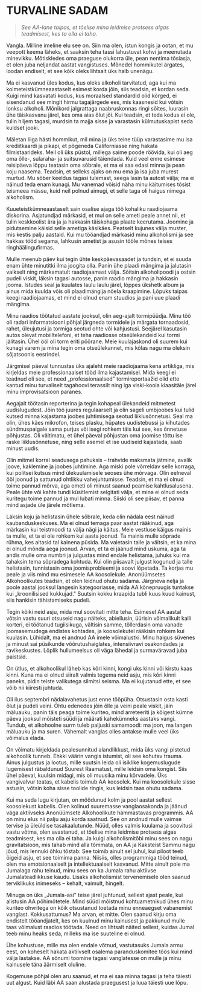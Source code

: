 # TURVALINE SADAM

> *See AA-lane taipas, et tõelise mina leidmise protsess algas teadmisest, kes ta olla ei taha.*

Vangla. Milline imeline elu see on. Siin ma olen, istun kongis ja ootan, et mu veepott keema läheks, et saaksin teha tassi lahustuvat kohvi ja meenutada minevikku. Mõtiskledes oma praeguse olukorra üle, pean nentima tõsiasja, et olen juba neljandat aastat vangistuses. Mõnedel hommikutel ärgates, loodan endiselt, et see kõik oleks lihtsalt üks halb unenägu.

Ma ei kasvanud üles kodus, kus oleks alkoholi tarvitatud, aga kui ma kolmeteistkümneaastaselt esimest korda jõin, siis teadsin, et kordan seda. Kuigi mind kasvatati kodus, kus moraalsed standardid olid kõrged, ei sisendanud see mingit hirmu tagajärgede ees, mis kaasnesid kui võtsin lonksu alkoholi. Mõnikord jalgrattaga naabruskonnas ringi sõites, luurasin ühe täiskasvanu järel, kes oma aias õlut jõi. Kui teadsin, et teda kodus ei ole, tulin hiljem tagasi, murdsin ta majja sisse ja varastasin külmutuskapist seda kuldset jooki.

Mäletan liiga hästi hommikut, mil mina ja üks teine tüüp varastasime mu isa krediitkaardi ja pikapi, et põgeneda Californiasse ning hakata filmistaarideks. Meil oli üks püstol, millega saime poode röövida, kui oli aeg oma õlle-, sularaha- ja suitsuvarusid täiendada. Kuid veel enne esimese reisipäeva lõppu teatasin oma sõbrale, et ma ei saa edasi minna ja pean koju naasema. Teadsin, et selleks ajaks on mu ema ja isa juba murest murtud. Mu sõber keeldus tagasi tulemast, seega lasin ta autost välja; ma ei näinud teda enam kunagi. Mu vanemad võisid näha minu käitumises tõsist teismeea mässu, kuid neil polnud aimugi, et selle taga oli haigus nimega alkoholism.

Kuueteistkümneaastaselt sain osalise ajaga töö kohaliku raadiojaama diskorina. Asjatundjad märkasid, et mul on selle ameti peale annet nii, et tulin keskkoolist ära ja ja hakkasin täiskohaga plaate keerutama. Joomine ja pidutsemine käisid selle ametiga käsikäes. Peatselt kujunes välja muster, mis kestis palju aastaid. Kui mu tööandjad märkasid minu alkoholismi ja see hakkas tööd segama, lahkusin ametist ja asusin tööle mõnes teises ringhäälingufirmas.

Mulle meenub päev kui tegin ühte keskpäevasaadet ja tundsin, et ei suuda enam ühte minutitki ilma joogita olla. Panin ühe plaadi mängima ja jalutasin vaikselt ning märkamatult raadiojaamast välja. Sõitsin alkoholipoodi ja ostsin pudeli viskit, läksin tagasi autosse, panin raadio mängima ja hakkasin jooma. Istudes seal ja kuulates laulu laulu järel, lõppes ükshetk album ja ainus mida kuulda võis oli plaadimängija nõela kraapimine. Lõpuks taipas keegi raadiojaamas, et mind ei olnud enam stuudios ja pani uue plaadi mängima.

Minu raadios töötatud aastate jooksul, olin aeg-ajalt tormipüüdja. Minu töö oli radari informatsiooni põhjal järgneda tormidele ja märgata tornaadosid, rahet, üleujutusi ja tormiga seotud ohte või kahjustusi. Seejärel kasutasin autos olevat mobiiltelefoni, et teha raadiosse otseülekandeid kui tormi jälitasin. Ühel ööl oli torm eriti pöörane. Meie kuulajaskond oli suurem kui kunagi varem ja mina tegin oma otseülekannet, mis kõlas nagu ma oleksin sõjatsoonis eesrindel.

Järgmisel päeval tunnustas üks ajaleht meie raadiojaama kena artikliga, mis kirjeldas meie professionaalset tööd ilma kajastamisel. Mida keegi ei teadnud oli see, et need „professionaalsed" tormireportaažid olid ette kantud minu turvaliselt tagahoovi terassilt ning iga viski-koola klaasitäie järel minu improvisatsioon paranes.

Aegajalt töötasin reporterina ja tegin kohapeal ülekandeid mitmetest uudislugudest. Jõin töö juures regulaarselt ja olin sageli umbjoobes kui tulid kutsed minna kajastama joobes juhtimisega seotud liiklusõnnetusi. Seal ma olin, ühes käes mikrofon, teises plasku, hüpates uudistebussi ja kihutades sündmuspaigale sama purjus või isegi rohkem täis kui see, kes õnnetuse põhjustas. Oli vältimatu, et ühel päeval põhjustan oma joomise tõttu ise raske liiklusõnnetuse, ning selle asemel et ise uudiseid kajastada, saab minust uudis.

Olin mitmel korral seadusega pahuksis – trahvide maksmata jätmine, avalik joove, kaklemine ja joobes juhtimine. Aga miski pole võrreldav selle korraga, kui politsei kutsus mind ülekuulamisele seoses ühe mõrvaga. Olin eelneval ööl joonud ja sattunud ohtlikku vahejuhtumisse. Teadsin, et ma ei olnud toime pannud mõrva, aga ometi oli minust saanud peamise kahtlusalusena. Peale ühte või kahte tundi küsitlemist selgitati välja, et mina ei olnud seda kuritegu toime pannud ja mul lubati minna. Siiski oli see piisav, et panna mind asjade üle järele mõtlema.

Läksin koju ja helistasin ühele sõbrale, keda olin nädala eest näinud kaubanduskeskuses. Ma ei olnud temaga paar aastat rääkinud, aga märkasin kui teistmoodi ta välja nägi ja käitus. Meie vestluse käigus mainis ta mulle, et ta ei ole rohkem kui aasta joonud. Ta mainis mulle sõprade rühma, kes aitasid tal kainena püsida. Ma valetasin talle ja väitsin, et ka mina ei olnud mõnda aega joonud. Arvan, et ta ei jäänud mind uskuma, aga ta andis mulle oma numbri ja julgustas mind endale helistama, juhuks kui ma tahaksin tema sõpradega kohtuda. Kui olin piisavalt julgust kogunud ja talle helistasin, tunnistasin oma joomisprobleemi ja soovi lõpetada. Ta korjas mu peale ja viis mind mu esimesele AA koosolekule. Anonüümsetes Alkohoolikutes teadsin, et olen leidnud ohutu sadama. Järgneva nelja ja poole aastal jooksul langesin kategooriasse, mida AA kõnepruugis tuntakse kui „kroonilisised kukkujad." Suutsin kokku kraapida tubli kuus kuud kainust, siis hankisin tähistamiseks pudeli.

Tegin kõiki neid asju, mida mul soovitati mitte teha. Esimesel AA aastal võtsin vastu suuri otsuseid nagu näiteks, abiellusin, üürisin võimalikult kalli korteri, ei töötanud tugiisikuga, vältisin samme, töllerdasin oma vanade joomasemudega endistes kohtades, ja koosolekutel rääkisin rohkem kui kuulasin. Lühidalt, ma ei andnud AA imele võimalustki. Minu haigus süvenes ja minust sai püsikunde võõrutushaiglates, intensiivravi osakondades ja ravikeskustes. Lõplik hullumeelsus oli väga lähedal ja surmaväravad juba paistsid.

On ütlus, et alkohoolikul läheb kas kõri kinni, kongi uks kinni või kirstu kaas kinni. Kuna ma ei olnud siiralt valmis tegema neid asju, mis kõri kinni paneks, pidin teiste valikutega silmitsi seisma. Ma ei kujutanud ette, et see võib nii kiiresti juhtuda.

Oli ilus septembri nädalavahetus just enne tööpüha. Otsustasin osta kasti õlut ja pudeli veini. Õhtu edenedes jõin õlle ja veini peale viskit, jäin mäluauku, panin täis peaga toime kuriteo, mind arreteeriti ja kõigest kümne päeva jooksul mõisteti süüdi ja määrati kahekümneks aastaks vangi. Tundub, et alkohoolne surm tuleb paljuski samamoodi: ma joon, ma langen mäluauku ja ma suren. Vähemalt vanglas olles antakse mulle veel üks võimalus elada.

On võimatu kirjeldada pealesunnitud alandlikkust, mida üks vangi pistetud alkohoolik tunneb. Ehkki väärin vangis istumist, oli see kohutav trauma. Ainus julgustus ja lootus, mille suutsin leida oli isiklike kogemuslugude lugemisest räbaldunud Suurest Raamatust, mille leidsin oma kongist. Siis ühel päeval, kuulsin midagi, mis oli muusika minu kõrvadele. Üks vangivalvur teatas, et kabelis toimub AA koosolek. Kui ma koosolekule sisse astusin, võtsin koha sisse toolide ringis, kus leidsin taas ohutu sadama.

Kui ma seda lugu kirjutan, on möödunud kolm ja pool aastat sellest koosolekust kabelis. Olen kolinud suuremasse vanglaosakonda ja jäänud väga aktiivseks Anonüümsete Alkohoolikute hämmastavas programmis. AA on minu elus nii palju asju korda saatnud. See on andnud mulle vaimse tervise ja üleüldise tasakaalutunde. Nüüd, olles valmis kuulama ja soovitusi vastu võtma, olen avastanud, et tõelise mina leidmise protsess algas teadmisest, kes ma olla ei taha. Ja kuigi alkoholismitõbi minu sees on nagu gravitatsioon, mis tahab mind alla tõmmata, on AA ja Kaksteist Sammu nagu jõud, mis lennuki õhku tõstab: See toimib ainult sel juhul, kui piloot teeb õigeid asju, et see toimima panna. Niisiis, olles programmiga tööd teinud, olen ma emotsionaalselt ja intellektuaalselt kasvanud. Mitte ainult pole ma Jumalaga rahu teinud, minu sees on ka Jumala rahu aktiivse Jumalateadlikkuse kaudu. Lisaks alkoholismist tervenemisele olen saanud terviklikuks inimeseks – kehalt, vaimult, hingelt.

Minuga on üks „Jumala-asi" teise järel juhtunud, sellest ajast peale, kui alistusin AA põhimõtetele. Mind süüdi mõistnud kohtuametnikud ühes minu kuriteo ohvritega on kõik otsustanud toetada minu enneaegset vabanemist vanglast. Kokkusattumus? Ma arvan, et mitte. Olen saanud kirju oma endistelt tööandjatelt, kes on kuulnud minu kainusest ja pakkunud mulle taas võimalust raadios töötada. Need on lihtsalt näited sellest, kuidas Jumal teeb minu heaks seda, milleks ma ise suuteline ei olnud.

Ühe kohustuse, mille ma olen endale võtnud, vastutasuks Jumala armu eest, on koheselt hakata aktiivselt osalema paranduskomitee töös kui mind välja lastakse. AA sõnumi toomine tagasi vanglatesse on mulle ja minu kainusele täna äärmiselt oluline.

Kogemuse põhjal olen aru saanud, et ma ei saa minna tagasi ja teha täiesti uut algust. Kuid läbi AA saan alustada praegusest ja luua täiesti uue lõpu.
